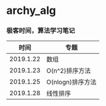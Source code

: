 # archy_alg

### 极客时间，算法学习笔记

|时间|专题|
|---|----|
|2019.1.22|数组|
|2019.1.23|O(n^2)排序方法|
|2019.1.25|O(nlogn)排序方法|
|2019.1.28|线性排序|
